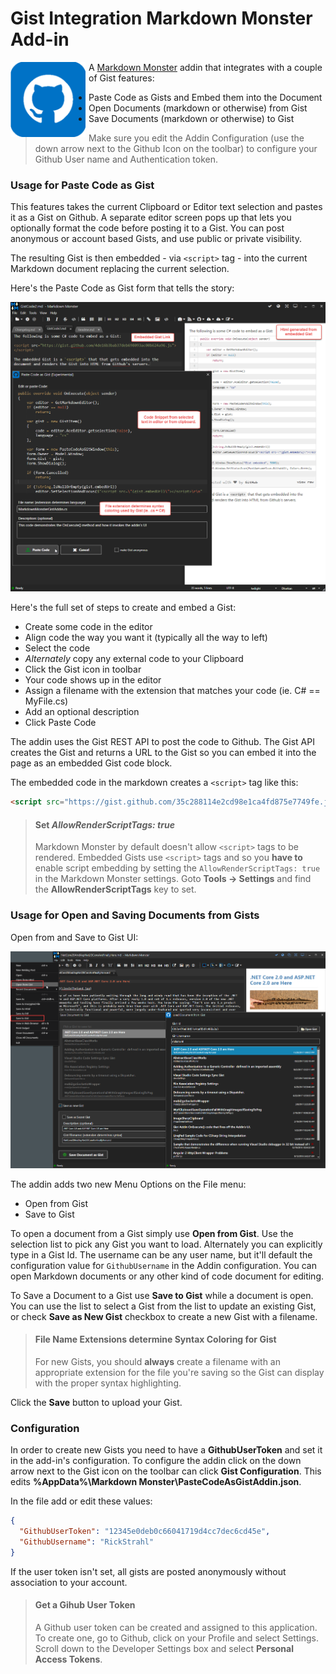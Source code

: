 ﻿# Gist Integration Markdown Monster Add-in

<img src="Build\icon.png" width="120" align="left" style="float: left; margin-right: 5px;margin-bottom: 5px" />

A [Markdown Monster](https://markdownmonster.west-wind.com) addin that integrates with a couple of Gist features:

* Paste Code as Gists and Embed them into the Document
* Open Documents (markdown or otherwise) from Gist
* Save Documents (markdown or otherwise) to Gist

> Make sure you edit the Addin Configuration (use the down arrow next to the Github Icon on the toolbar) to configure your Github User name and Authentication token.

### Usage for Paste Code as Gist
This features takes the current Clipboard or Editor text selection and pastes it as a Gist on Github. A separate editor screen pops up that lets you optionally format the code before posting it to a Gist. You can post anonymous or account based Gists, and use public or private visibility.

The resulting Gist is then embedded - via `<script>` tag - into the current Markdown document replacing the current selection.

Here's the Paste Code as Gist form that tells the story:

![Paste Code as Gist Addin UI](screenshot.png)

Here's the full set of steps to create and embed a Gist:

* Create some code in the editor
* Align code the way you want it (typically all the way to left)
* Select the code
* *Alternately* copy any external code to your Clipboard
* Click the Gist icon in toolbar
* Your code shows up in the editor
* Assign a filename with the extension that matches your code (ie. C# == MyFile.cs)
* Add an optional description
* Click Paste Code

The addin uses the Gist REST API to post the code to Github. The Gist API creates the Gist and returns a URL to the Gist so you can embed it into the page as an embedded Gist code block.

The embedded code in the markdown creates a `<script>` tag like this:

```html
<script src="https://gist.github.com/35c288114e2cd98e1ca4fd875e7749fe.js"></script>
```

> #### Set *AllowRenderScriptTags: true*
> Markdown Monster by default doesn't allow `<script>` tags to be rendered. Embedded Gists use `<script>` tags and so you **have to** enable script embedding by setting the `AllowRenderScriptTags: true` in the Markdown Monster settings. Goto **Tools -> Settings** and find the **AllowRenderScriptTags** key to set.

### Usage for Open and Saving Documents from Gists
Open from and Save to Gist UI:

![Open from and Save to Gist UI](Screenshot2.png)

The addin adds two new Menu Options on the File menu:

* Open from Gist
* Save to Gist

To open a document from a Gist simply use **Open from Gist**. Use the selection list to pick any Gist you want to load. Alternately you can explicitly type in a Gist Id. The username can be any user name, but it'll default the configuration value for `GithubUsername` in the Addin configuration. You can open Markdown documents or any other kind of code document for editing.

To Save a Document to a Gist use **Save to Gist** while a document is open. You can use the list to select a Gist from the list to update an existing Gist, or check **Save as New Gist** checkbox to create a new Gist with a filename.

> #### File Name Extensions determine Syntax Coloring for Gist
> For new Gists, you should **always** create a filename with an appropriate extension for the file you're saving so the Gist can display with the proper syntax highlighting.

Click the **Save** button to upload your Gist.

### Configuration
In order to create new Gists you need to have a **GithubUserToken** and set it in the add-in's configuration. To configure the addin click on the down arrow next to the Gist icon on the toolbar can click **Gist Configuration**. This edits **%AppData%\Markdown Monster\PasteCodeAsGistAddin.json**.

In the file add or edit these values:

```json
{
  "GithubUserToken": "12345e0deb0c66041719d4cc7dec6cd45e",
  "GithubUsername": "RickStrahl"
}
```

If the user token isn't set, all gists are posted anonymously without association to your account.

> #### Get a Gihub User Token
> A Github user token can be created and assigned to this application. To create one, go to Github, click on your Profile and select Settings. Scroll down to the Developer Settings box and select **Personal Access Tokens**.

